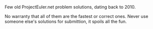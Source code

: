 Few old ProjectEuler.net problem solutions, dating back to 2010.

No warranty that all of them are the fastest or correct ones. Never use someone else's solutions for submittion, it spoils all the fun.

